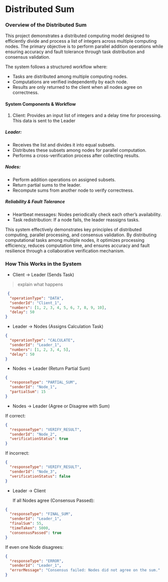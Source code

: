 # Distributed Sum 

### **Overview of the Distributed Sum**

This project demonstrates a distributed computing model designed to efficiently divide 
and process a list of integers across multiple computing nodes. The primary objective 
is to perform parallel addition operations while ensuring accuracy and fault tolerance 
through task distribution and consensus validation.

The system follows a structured workflow where:

- Tasks are distributed among multiple computing nodes.
- Computations are verified independently by each node.
- Results are only returned to the client when all nodes agree on correctness.

#### System Components & Workflow

1) Client: Provides an input list of integers and a delay time for processing. 
This data is sent to the Leader

##### Leader:

- Receives the list and divides it into equal subsets.
- Distributes these subsets among nodes for parallel computation.
- Performs a cross-verification process after collecting results.

##### Nodes:

- Perform addition operations on assigned subsets.
- Return partial sums to the leader.
- Recompute sums from another node to verify correctness.

##### Reliability & Fault Tolerance

- Heartbeat messages: Nodes periodically check each other’s availability.
- Task redistribution: If a node fails, the leader reassigns tasks.

This system effectively demonstrates key principles of distributed computing, 
parallel processing, and consensus validation. By distributing computational 
tasks among multiple nodes, it optimizes processing efficiency, reduces computation 
time, and ensures accuracy and fault resilience through a collaborative verification 
mechanism.


### **How This Works in the System**

- Client → Leader (Sends Task)
> explain what happens 
```json
 {
  "operationType": "DATA",
  "senderId": "Client_1",
  "numbers": [1, 2, 3, 4, 5, 6, 7, 8, 9, 10],
  "delay": 50
}
```

- Leader → Nodes (Assigns Calculation Task)
````json
{
  "operationType": "CALCULATE",
  "senderId": "Leader_1",
  "numbers": [1, 2, 3, 4, 5],
  "delay": 50
}

````
- Nodes → Leader (Return Partial Sum)
````json
{
  "responseType": "PARTIAL_SUM",
  "senderId": "Node_1",
  "partialSum": 15
}

````
- Nodes → Leader (Agree or Disagree with Sum)

 If correct:
````json
{
  "responseType": "VERIFY_RESULT",
  "senderId": "Node_2",
  "verificationStatus": true
}

````
 If incorrect:

````json
{
  "responseType": "VERIFY_RESULT",
  "senderId": "Node_3",
  "verificationStatus": false
}

````

- Leader → Client

  If all Nodes agree (Consensus Passed):
````json
{
  "responseType": "FINAL_SUM",
  "senderId": "Leader_1",
  "finalSum": 55,
  "timeTaken": 5000,
  "consensusPassed": true
}

````

 If even one Node disagrees:

````json
{
  "responseType": "ERROR",
  "senderId": "Leader_1",
  "errorMessage": "Consensus failed: Nodes did not agree on the sum."
}


````